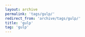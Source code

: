 ```yaml
---
layout: archive
permalink: 'tags/gulp/'
redirect_from: 'archive/tags/gulp/'
title: 'gulp'
tag: 'gulp'
---
```

